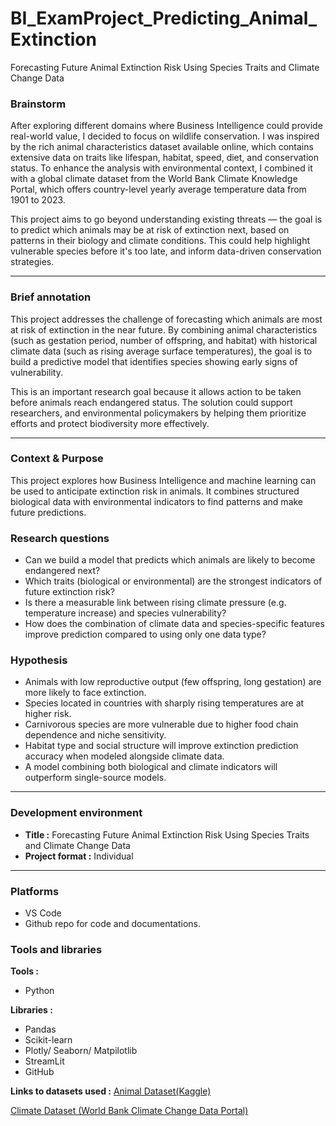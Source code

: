 # BI_ExamProject_Predicting_Animal_Extinction
Forecasting Future Animal Extinction Risk Using Species Traits and Climate Change Data

### Brainstorm
After exploring different domains where Business Intelligence could provide real-world value, I decided to focus on wildlife conservation. I was inspired by the rich animal characteristics dataset available online, which contains extensive data on traits like lifespan, habitat, speed, diet, and conservation status. To enhance the analysis with environmental context, I combined it with a global climate dataset from the World Bank Climate Knowledge Portal, which offers country-level yearly average temperature data from 1901 to 2023.

This project aims to go beyond understanding existing threats — the goal is to predict which animals may be at risk of extinction next, based on patterns in their biology and climate conditions. This could help highlight vulnerable species before it's too late, and inform data-driven conservation strategies.
________________________________________________________________________________________________________________________________________________________________

### Brief annotation
This project addresses the challenge of forecasting which animals are most at risk of extinction in the near future. By combining animal characteristics (such as gestation period, number of offspring, and habitat) with historical climate data (such as rising average surface temperatures), the goal is to build a predictive model that identifies species showing early signs of vulnerability. 

This is an important research goal because it allows action to be taken before animals reach endangered status. The solution could support researchers, and environmental policymakers by helping them prioritize efforts and protect biodiversity more effectively.
________________________________________________________________________________________________________________________________________________________________

### Context & Purpose
This project explores how Business Intelligence and machine learning can be used to anticipate extinction risk in animals. It combines structured biological data with environmental indicators to find patterns and make future predictions.

### Research questions
* Can we build a model that predicts which animals are likely to become endangered next?
* Which traits (biological or environmental) are the strongest indicators of future extinction risk?
* Is there a measurable link between rising climate pressure (e.g. temperature increase) and species vulnerability?
* How does the combination of climate data and species-specific features improve prediction compared to using only one data type?

### Hypothesis
* Animals with low reproductive output (few offspring, long gestation) are more likely to face extinction.
* Species located in countries with sharply rising temperatures are at higher risk.
* Carnivorous species are more vulnerable due to higher food chain dependence and niche sensitivity.
* Habitat type and social structure will improve extinction prediction accuracy when modeled alongside climate data.
* A model combining both biological and climate indicators will outperform single-source models.

________________________________________________________________________________________________________________________________________________________________

### Development environment
* **Title :** Forecasting Future Animal Extinction Risk Using Species Traits and Climate Change Data
* **Project format :** Individual
________________________________________________________________________________________________________________________________________________________________

### Platforms
* VS Code
* Github repo for code and documentations.

### Tools and libraries
**Tools :** 
* Python

**Libraries :**
* Pandas
* Scikit-learn
* Plotly/ Seaborn/ Matpilotlib
* StreamLit
* GitHub

**Links to datasets used :**
[Animal Dataset(Kaggle)](https://www.kaggle.com/datasets/iamsouravbanerjee/animal-information-dataset?resource=download)

[Climate Dataset (World Bank Climate Change Data Portal)](https://climateknowledgeportal.worldbank.org/download-data)